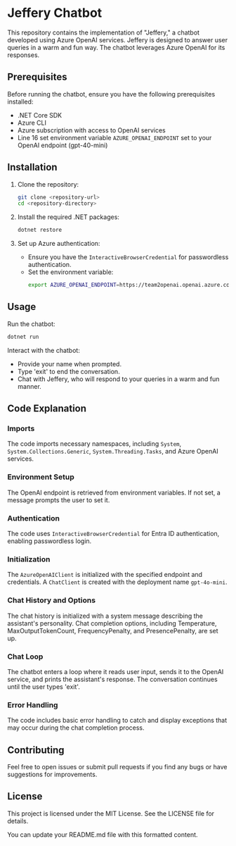 # Jeffery Chatbot

This repository contains the implementation of "Jeffery," a chatbot developed using Azure OpenAI services. Jeffery is designed to answer user queries in a warm and fun way. The chatbot leverages Azure OpenAI for its responses.

## Prerequisites

Before running the chatbot, ensure you have the following prerequisites installed:

- .NET Core SDK
- Azure CLI
- Azure subscription with access to OpenAI services
- Line 16 set environment variable `AZURE_OPENAI_ENDPOINT` set to your OpenAI endpoint (gpt-40-mini)

## Installation

1. Clone the repository:
    ```bash
    git clone <repository-url>
    cd <repository-directory>
    ```

2. Install the required .NET packages:
    ```bash
    dotnet restore
    ```

3. Set up Azure authentication:
    - Ensure you have the `InteractiveBrowserCredential` for passwordless authentication.
    - Set the environment variable:
        ```bash
        export AZURE_OPENAI_ENDPOINT=https://team2openai.openai.azure.com/
        ```

## Usage

Run the chatbot:
```bash
dotnet run
```

Interact with the chatbot:
- Provide your name when prompted.
- Type 'exit' to end the conversation.
- Chat with Jeffery, who will respond to your queries in a warm and fun manner.

## Code Explanation

### Imports

The code imports necessary namespaces, including `System`, `System.Collections.Generic`, `System.Threading.Tasks`, and Azure OpenAI services.

### Environment Setup

The OpenAI endpoint is retrieved from environment variables. If not set, a message prompts the user to set it.

### Authentication

The code uses `InteractiveBrowserCredential` for Entra ID authentication, enabling passwordless login.

### Initialization

The `AzureOpenAIClient` is initialized with the specified endpoint and credentials. A `ChatClient` is created with the deployment name `gpt-4o-mini`.

### Chat History and Options

The chat history is initialized with a system message describing the assistant's personality. Chat completion options, including Temperature, MaxOutputTokenCount, FrequencyPenalty, and PresencePenalty, are set up.

### Chat Loop

The chatbot enters a loop where it reads user input, sends it to the OpenAI service, and prints the assistant's response. The conversation continues until the user types 'exit'.

### Error Handling

The code includes basic error handling to catch and display exceptions that may occur during the chat completion process.

## Contributing

Feel free to open issues or submit pull requests if you find any bugs or have suggestions for improvements.

## License

This project is licensed under the MIT License. See the LICENSE file for details.

You can update your README.md file with this formatted content.
